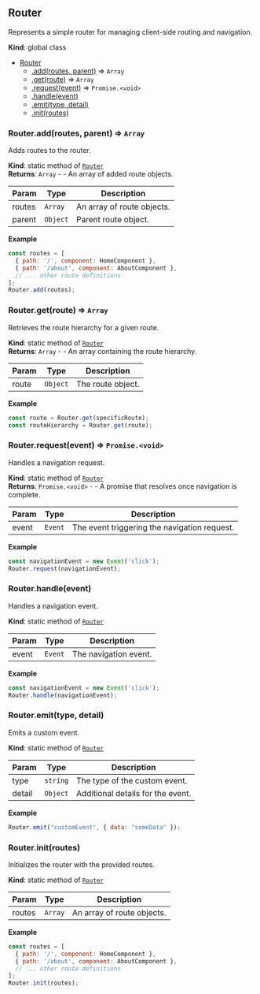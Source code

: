 <a name="Router"></a>

## Router
Represents a simple router for managing client-side routing and navigation.

**Kind**: global class  

* [Router](#Router)
    * [.add(routes, parent)](#Router.add) ⇒ <code>Array</code>
    * [.get(route)](#Router.get) ⇒ <code>Array</code>
    * [.request(event)](#Router.request) ⇒ <code>Promise.&lt;void&gt;</code>
    * [.handle(event)](#Router.handle)
    * [.emit(type, detail)](#Router.emit)
    * [.init(routes)](#Router.init)

<a name="Router.add"></a>

### Router.add(routes, parent) ⇒ <code>Array</code>
Adds routes to the router.

**Kind**: static method of [<code>Router</code>](#Router)  
**Returns**: <code>Array</code> - - An array of added route objects.  

| Param | Type | Description |
| --- | --- | --- |
| routes | <code>Array</code> | An array of route objects. |
| parent | <code>Object</code> | Parent route object. |

**Example**  
```js
const routes = [  { path: '/', component: HomeComponent },  { path: '/about', component: AboutComponent },  // ... other route definitions];Router.add(routes);
```
<a name="Router.get"></a>

### Router.get(route) ⇒ <code>Array</code>
Retrieves the route hierarchy for a given route.

**Kind**: static method of [<code>Router</code>](#Router)  
**Returns**: <code>Array</code> - - An array containing the route hierarchy.  

| Param | Type | Description |
| --- | --- | --- |
| route | <code>Object</code> | The route object. |

**Example**  
```js
const route = Router.get(specificRoute);const routeHierarchy = Router.get(route);
```
<a name="Router.request"></a>

### Router.request(event) ⇒ <code>Promise.&lt;void&gt;</code>
Handles a navigation request.

**Kind**: static method of [<code>Router</code>](#Router)  
**Returns**: <code>Promise.&lt;void&gt;</code> - - A promise that resolves once navigation is complete.  

| Param | Type | Description |
| --- | --- | --- |
| event | <code>Event</code> | The event triggering the navigation request. |

**Example**  
```js
const navigationEvent = new Event('click');Router.request(navigationEvent);
```
<a name="Router.handle"></a>

### Router.handle(event)
Handles a navigation event.

**Kind**: static method of [<code>Router</code>](#Router)  

| Param | Type | Description |
| --- | --- | --- |
| event | <code>Event</code> | The navigation event. |

**Example**  
```js
const navigationEvent = new Event('click');Router.handle(navigationEvent);
```
<a name="Router.emit"></a>

### Router.emit(type, detail)
Emits a custom event.

**Kind**: static method of [<code>Router</code>](#Router)  

| Param | Type | Description |
| --- | --- | --- |
| type | <code>string</code> | The type of the custom event. |
| detail | <code>Object</code> | Additional details for the event. |

**Example**  
```js
Router.emit("customEvent", { data: "someData" });
```
<a name="Router.init"></a>

### Router.init(routes)
Initializes the router with the provided routes.

**Kind**: static method of [<code>Router</code>](#Router)  

| Param | Type | Description |
| --- | --- | --- |
| routes | <code>Array</code> | An array of route objects. |

**Example**  
```js
const routes = [  { path: '/', component: HomeComponent },  { path: '/about', component: AboutComponent },  // ... other route definitions];Router.init(routes);
```
